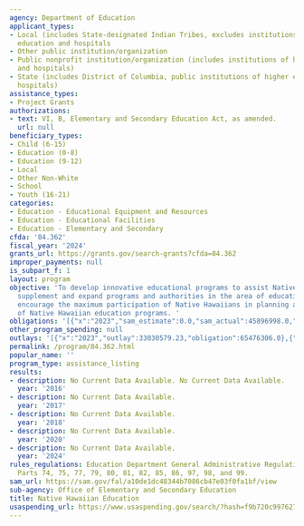 ```yaml
---
agency: Department of Education
applicant_types:
- Local (includes State-designated Indian Tribes, excludes institutions of higher
  education and hospitals
- Other public institution/organization
- Public nonprofit institution/organization (includes institutions of higher education
  and hospitals)
- State (includes District of Columbia, public institutions of higher education and
  hospitals)
assistance_types:
- Project Grants
authorizations:
- text: VI, B, Elementary and Secondary Education Act, as amended.
  url: null
beneficiary_types:
- Child (6-15)
- Education (0-8)
- Education (9-12)
- Local
- Other Non-White
- School
- Youth (16-21)
categories:
- Education - Educational Equipment and Resources
- Education - Educational Facilities
- Education - Elementary and Secondary
cfda: '84.362'
fiscal_year: '2024'
grants_url: https://grants.gov/search-grants?cfda=84.362
improper_payments: null
is_subpart_f: 1
layout: program
objective: 'To develop innovative educational programs to assist Native Hawaiians,  to
  supplement and expand programs and authorities in the area of education, and to
  encourage the maximum participation of Native Hawaiians in planning and management
  of Native Hawaiian education programs. '
obligations: '[{"x":"2023","sam_estimate":0.0,"sam_actual":45896998.0,"usa_spending_actual":64544920.79},{"x":"2024","sam_estimate":0.0,"sam_actual":45897000.0,"usa_spending_actual":44530327.4},{"x":"2025","sam_estimate":0.0,"sam_actual":45897000.0,"usa_spending_actual":-5752.41}]'
other_program_spending: null
outlays: '[{"x":"2023","outlay":33030579.23,"obligation":65476306.0},{"x":"2024","outlay":3213582.46,"obligation":10454748.0},{"x":"2025","outlay":0.0,"obligation":0.0}]'
permalink: /program/84.362.html
popular_name: ''
program_type: assistance_listing
results:
- description: No Current Data Available. No Current Data Available.
  year: '2016'
- description: No Current Data Available.
  year: '2017'
- description: No Current Data Available.
  year: '2018'
- description: No Current Data Available.
  year: '2020'
- description: No Current Data Available.
  year: '2024'
rules_regulations: Education Department General Administrative Regulations (EDGAR),
  Parts 74, 75, 77, 79, 80, 81, 82, 85, 86, 97, 98, and 99.
sam_url: https://sam.gov/fal/a10de1dc48344b7086cb47e03f0fa1bf/view
sub-agency: Office of Elementary and Secondary Education
title: Native Hawaiian Education
usaspending_url: https://www.usaspending.gov/search/?hash=f9b720c99762772e8c082d4fb090b2c2
---
```

